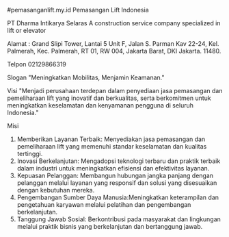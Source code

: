 #pemasanganlift.my.id
Pemasangan Lift Indonesia

PT Dharma Intikarya Selaras
A construction service company specialized in lift or elevator 

Alamat :
Grand Slipi Tower, Lantai 5 Unit F, Jalan S. Parman Kav 22-24, Kel. Palmerah, Kec. Palmerah, RT 01, RW 004, Jakarta Barat, DKI Jakarta. 11480.

Telpon 02129866319


Slogan
"Meningkatkan Mobilitas, Menjamin Keamanan."

Visi
"Menjadi perusahaan terdepan dalam penyediaan jasa pemasangan dan pemeliharaan lift yang inovatif dan berkualitas, serta berkomitmen untuk meningkatkan keselamatan dan kenyamanan pengguna di seluruh Indonesia."

Misi
1. Memberikan Layanan Terbaik: Menyediakan jasa pemasangan dan pemeliharaan lift yang memenuhi standar keselamatan dan kualitas tertinggi.
2. Inovasi Berkelanjutan: Mengadopsi teknologi terbaru dan praktik terbaik dalam industri untuk meningkatkan efisiensi dan efektivitas layanan.
3. Kepuasan Pelanggan: Membangun hubungan jangka panjang dengan pelanggan melalui layanan yang responsif dan solusi yang disesuaikan dengan kebutuhan mereka.
4. Pengembangan Sumber Daya Manusia:Meningkatkan keterampilan dan pengetahuan karyawan melalui pelatihan dan pengembangan berkelanjutan.
5. Tanggung Jawab Sosial: Berkontribusi pada masyarakat dan lingkungan melalui praktik bisnis yang berkelanjutan dan bertanggung jawab.

